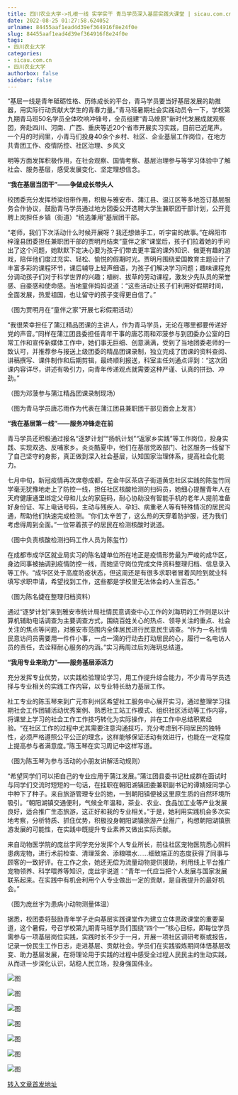 ```yaml
---
title: 四川农业大学->扎根一线 实学实干 青马学员深入基层实践大课堂 | sicau.com.cn
date: 2022-08-25 01:27:58.624052
urlname: 84455aaf1ead4d39ef364916f8e24f0e
slug: 84455aaf1ead4d39ef364916f8e24f0e
tags: 
- 四川农业大学
categories:
- sicau.com.cn
- 四川农业大学
authorbox: false
sidebar: false
---
```

“基层一线是青年砥砺性格、历练成长的平台，青马学员要当好基层发展的助推器，用实际行动贡献大学生的青春力量。”青马班暑期社会实践动员令一下，学校第九期青马班50名学员全体吹响冲锋号，全员组建“青马燎原”新时代发展成就观察团，奔赴四川、河南、广西、重庆等近20个省市开展实习实践，目前已近尾声。一个月的时间里，小青马们投身40余个乡村、社区、企业基层工作岗位，在地方共青团工作、疫情防控、社区治理、乡风文
<!--more-->
明等方面发挥积极作用，在社会观察、国情考察、基层治理参与等学习体验中了解社会、服务基层，感受发展变化、坚定理想信念。

**“我在基层当团干”——争做成长带头人**

校团委充分发挥桥梁纽带作用，积极与雅安市、蒲江县、温江区等多地签订基层服务合作协议，鼓励青马学员通过地方团委公开选聘大学生兼职团干部计划，公开竞聘上岗担任乡镇（街道）“统选兼用”基层团干部。

“老师，我们下次活动什么时候开展呀？我还想做手工，听宇宙的故事。”在绵阳市梓潼县团委担任兼职团干部的贾明月结束“童伴之家”课堂后，孩子们拉着她的手问出了这个问题，她默默下定决心要为孩子们带去更丰富的课外知识、做更有趣的游戏，陪伴他们度过充实、轻松、愉悦的假期时光。贾明月围绕爱国教育主题设计了丰富多彩的课程环节，课后辅导上轻声细语，为孩子们解决学习问题；趣味课程充分调动孩子们对于科学世界的兴趣；植树、拔草的劳动课程，激发少先队员的荣誉感、自豪感和使命感。当地童伴妈妈说道：“这些活动让孩子们利用好假期时间，全面发展，热爱祖国，也让留守的孩子变得更自信了。”

（图为贾明月在“童伴之家”开展七彩假期活动）

“我很荣幸担任了蒲江精品团课的主讲人，作为青马学员，无论在哪里都要传递好党的声音。”同样在蒲江团县委担任青年干事的唐芯雨和邓菠参与到团委办公室的日常工作和宣传新媒体工作中，她们事无巨细、创意满满，受到了当地团委老师的一致认可，并推荐参与报送上级团委的精品团课录制，独立完成了团课的资料查阅、讲稿撰写、课件制作和后期剪辑，最终顺利报送，科室主任刘通点评到：“这次团课内容详尽，讲述有吸引力，向青年传递观点就需要这种严谨、认真的拼劲、冲劲。”

（图为邓菠参与蒲江精品团课录制现场）

（图为青马学员唐芯雨作为代表在蒲江团县兼职团干部见面会上发言）

**“我在基层第一线”——服务冲锋走在前**

青马学员还积极通过报名“逐梦计划”“扬帆计划”“返家乡实践”等工作岗位，投身实践、实现双选、反哺家乡。炎炎酷夏中，他们在基层党政部门、社区服务一线留下了自己坚守的身影，真正做到深入社会基层，认知国家治理体系，提高社会化能力。

七月中旬，新冠疫情再次席卷成都，在金牛区茶店子街道黄忠社区实践的陈玺竹同学毫无犹豫地走上了防控一线，担任社区核酸检测的扫码员，她细心提醒青年人在天府健康通里绑定父母和儿女的家庭码，耐心协助没有智能手机的老年人提前准备好身份证、写上电话号码，主动与残疾人、孕妇、病重老人等有特殊情况的居民沟通，帮助他们快速完成检测。“你们太辛苦了，这么热的天穿着防护服，还为我们考虑得周到全面。”一位带着孩子的居民在检测核酸时说道。

（图中负责核酸检测扫码工作人员为陈玺竹）

在成都市成华区就业局实习的陈名婕单位所在地正是疫情形势最为严峻的成华区，身边同事被抽调到疫情防控一线，而她坚守岗位完成文件资料整理归档、信息录入等工作。“成华区处于高度防疫状态，但这周还是有很多求职者冒着风险到就业科填写求职申请，希望找到工作，这些都是学校里无法体会的人生百态。”

（图为陈名婕在整理归档资料）

通过“逐梦计划”来到雅安市统计局社情民意调查中心工作的刘海玥的工作则是以计算机辅助电话调查为主要调查方式，围绕百姓关心的热点、领导关注的重点、社会关注的焦点等问题，对雅安市范围内全体居民进行民意民生调查。“作为一名社情民意访问员需要用一件件小事，一点一滴的行动去打动居民的心，履行一名电访人员的责任，去诠释耐心服务的内涵。”实习两周过后刘海玥总结道。

**“我用专业来助力”——服务基层添活力**

充分发挥专业优势，以实践检验理论学习，用工作提升综合能力，不少青马学员选择与专业相关的实践工作内容，以专业特长助力基层工作。

社工专业的陈玉琴来到广元市利州区希望社工服务中心展开实习，通过整理学习往期社会工作团辅活动优秀案例、熟悉社工站工作模式、组织社区活动等工作内容，将课堂上学习的社会工作工作技巧转化为实际操作，并在工作中总结积累经验。“在社区工作的过程中尤其需要注意沟通技巧，充分考虑到不同居民的独特性，必须严格遵照公平公正的理念，这样能够保证活动有效进行，也能在一定程度上提高参与者满意度。”陈玉琴在实习周记中这样写道。

（图为陈玉琴为参与活动的小朋友讲解活动规则）

“希望同学们可以把自己的专业应用于蒲江发展。”蒲江团县委书记杜成群在面试时与同学们交流时短短的一句话，在挂职在朝阳湖镇团委兼职副书记的谭婧娅同学心中种下了种子。来自旅游管理专业的她，一到朝阳镇便被这里原生质的自然环境所吸引。“朝阳湖镇交通便利，气候全年温和，茶业、农业、食品加工业等产业发展良好，适合推广生态旅游，这正好和我的专业相关。”于是，她利用实践机会多次实地考察，分析特质、抓住优势，积极投身朝阳湖镇旅游产业推广，构想朝阳湖镇旅游发展的可能性，在实践中既提升专业素养又做出实际贡献。

来自动物医学院的庞丝宇同学充分发挥个人专业所长，前往社区宠物医院悉心照料患病宠物，进行术前检查、清理笼舍、添粮喂水……细致端正的态度获得了同事与顾客的一致好评。在工作之余，她还无偿为流量动物提供援助，利用线上平台推广宠物领养、科学喂养等知识，庞丝宇说道：“青年一代应当把个人发展与国家发展联系起来。在实践中有机会利用个人专业做出一定的贡献，是自我提升的最好机会。”

（图为庞丝宇为患病小动物测量体温）

据悉，校团委将鼓励青年学子走向基层实践课堂作为建立立体思政课堂的重要渠道，这个暑假，号召学校第九期青马班学员们围绕“四个一”核心目标，即每位学员需参与一项基层岗位实践，实践时长不少于一月，开展一项社区调研考察或报告，记录一份民生工作日志，走进基层、贡献社会。学员们在实践锻炼期间体悟基层改变、助力基层发展，在将理论用于实践的过程中感受全过程人民民主的生动实践，从而进一步深化认识，站稳人民立场，投身强国伟业。

![图](https://news.sicau.edu.cn/__local/D/58/F2/44C6464E12A85DB6296DCF071AF_8ABCE2DC_2DD08.png)

![图](https://news.sicau.edu.cn/__local/9/DB/6F/B4071A9C4B652ADC3F7A10A56E6_B86ABB6C_415C0.png)

![图](https://news.sicau.edu.cn/__local/1/7F/DB/FE49C5070D4D7D98DF884A77AC9_72CED585_4CEBD.png)

![图](https://news.sicau.edu.cn/__local/B/30/16/35876C37273359E7F27D52E33D2_80E358FF_61597.png)

![图](https://news.sicau.edu.cn/__local/B/17/7C/76AE1E37C26AB5DAD782F77A582_EF0A46C3_4EDA6.png)

![图](https://news.sicau.edu.cn/__local/7/BA/B0/A30132D972D7F744B0B2910E00E_832A7CE0_2CAC1.png)

![图](https://news.sicau.edu.cn/__local/8/4B/DF/CDD44F75A619107FAA511E2FD84_5F0200CB_4F0B1.png)

[转入文章首发地址](https://news.sicau.edu.cn/info/1078/69180.htm)